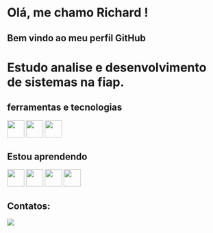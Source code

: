 # Olá, me chamo Richard ! 
## Bem vindo ao meu perfil GitHub 

# Estudo analise e desenvolvimento de sistemas na fiap.

## ferramentas e tecnologias 
<img src="https://cdn.jsdelivr.net/gh/devicons/devicon@latest/icons/html5/html5-original.svg" width="40" heigth="40"/>
<img src="https://cdn.jsdelivr.net/gh/devicons/devicon@latest/icons/css3/css3-original.svg"  width="40" heigth="40" />
<img src="https://cdn.jsdelivr.net/gh/devicons/devicon@latest/icons/javascript/javascript-original.svg"  width="40" heigth="40" />

## Estou aprendendo
<img src="https://cdn.jsdelivr.net/gh/devicons/devicon@latest/icons/react/react-original.svg"   width="40" heigth="40"/>
<img src="https://cdn.jsdelivr.net/gh/devicons/devicon@latest/icons/typescript/typescript-original.svg"   width="40" heigth="40"/>
<img src="https://cdn.jsdelivr.net/gh/devicons/devicon@latest/icons/java/java-original.svg"  width="40" heigth="40" />
<img src="https://cdn.jsdelivr.net/gh/devicons/devicon@latest/icons/nextjs/nextjs-original.svg"  width="40" heigth="40" />

## Contatos:

<div>
<a href="https://www.linkedin.com/in/richard-lopes-964a4b24a/" target="_blank"><img loading="lazy"src="https://img.shields.io/badge/-LinkedIn-%230077B5?style=for-the-badge&logo=linkedin&logoColor=white" target="_blank"></a>   
  
</div>
<!--
**RichardLopes1/Richardlopes1** is a ✨ _special_ ✨ repository because its `README.md` (this file) appears on your GitHub profile.

Here are some ideas to get you started:

- 🔭 I’m currently working on ...
- 🌱 I’m currently learning ...
- 👯 I’m looking to collaborate on ...
- 🤔 I’m looking for help with ...
- 💬 Ask me about ...
- 📫 How to reach me: ...
- 😄 Pronouns: ...
- ⚡ Fun fact: ...
-->
